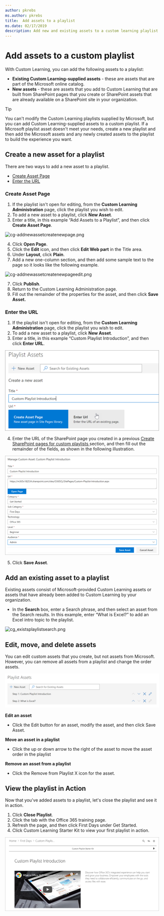 ```yaml
---
author: pkrebs
ms.author: pkrebs
title:  Add assets to a playlist
ms.date: 02/17/2019
description: Add new and existing assets to a custom learning playlist
---
```


# Add assets to a custom playlist

With Custom Learning, you can add the following assets to a playlist:

- **Existing Custom Learning-supplied assets** - these are assets that are part of the Microsoft online catalog. 
- **New assets** - these are assets that you add to Custom Learning that are built from SharePoint pages that you create or SharePoint assets that are already available on a SharePoint site in your organization. 

> [!TIP]
> You can't modify the Custom Learning playlists supplied by Microsoft, but you can add Custom Learning-supplied assets to a custom playlist. If a Microsoft playlist asset doesn't meet your needs, create a new playlist and then add the Microsoft assets and any newly created assets to the playlist to build the experience you want. 

## Create a new asset for a playlist

There are two ways to add a new asset to a playlist.

- [Create Asset Page](###customizing-web-pages)
- [Enter the URL](#customize-available-services)

### Create Asset Page 
1.	If the playlist isn't open for editing, from the **Custom Learning Administration** page, click the playlist you wish to edit. 
2. To add a new asset to a playlist, click **New Asset**. 
3. Enter a title, in this example “Add Assets to a Playlist”, and then click **Create Asset Page**.

![cg-addnewassetcreatenewpage.png](media/cg-addnewassetcreatenewpage.png)

4. Click **Open Page**.
5. Click the **Edit** icon, and then click **Edit Web part** in the Title area.
6. Under **Layout**, click **Plain**. 
7. Add a new one-column section, and then add some sample text to the page so it looks like the following example. 

![cg-addnewassetcreatenewpageedit.png](media/cg-addnewassetcreatenewpageedit.png)

7. Click **Publish**.
8. Return to the Custom Learning Administration page. 
9. Fill out the remainder of the properties for the asset, and then click **Save Asset.**

### Enter the URL 
1.	If the playlist isn't open for editing, from the **Custom Learning Administration** page, click the playlist you wish to edit. 
2. To add a new asset to a playlist, click **New Asset**. 
3. Enter a title, in this example “Custom Playlist Introduction”, and then click **Enter URL**.

![cg-newplaylistasseturl.png](media/cg-newplaylistasseturl.png)

4. Enter the URL of the SharePoint page you created in a previous [Create SharePoint pages for custom playlists ](custom_createnewpage.md) section, and then fill out the remainder of the fields, as shown in the following illustration.

![cg-newplaylistassetdetails.png](media/cg-newplaylistassetdetails.png)

5. Click **Save Asset**. 

## Add an existing asset to a playlist

Existing assets consist of Microsoft-provided Custom Learning assets or assets that have already been added to Custom Learning by your organization. 

- In the **Search** box, enter a Search phrase, and then select an asset from the Search results. In this example, enter “What is Excel?” to add an Excel intro topic to the playlist.

![cg_existsplaylistsearch.png](media/cg_existsplaylistsearch.png)

## Edit, move, and delete assets
You can edit custom assets that you create, but not assets from Microsoft. However, you can remove all assets from a playlist and change the order assets. 

![cg_playlistassetedit.png](media/cg_playlistassetedit.png)

**Edit an asset**
- Click the Edit button for an asset, modify the asset, and then click Save Asset. 

**Move an asset in a playlist**
- Click the up or down arrow to the right of the asset to move the asset order in the playlist

**Remove an asset from a playlist**
- Click the Remove from Playlist X icon for the asset. 

## View the playlist in Action
Now that you've added assets to a playlist, let's close the playlist and see it in action. 

1. Click **Close Playlist**.
2. Click the tab with the Office 365 training page.
3. Refresh the page, and then click First Days under Get Started.
4. Click Custom Learning Starter Kit to view your first playlist in action. 

![cg-addassetcheckwork.png](media/cg-addassetcheckwork.png)